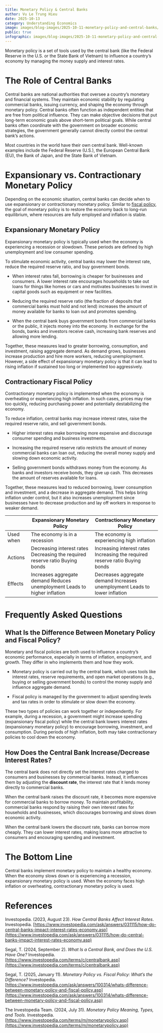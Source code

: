 ```yaml
---
title: Monetary Policy & Central Banks
author: Vu Le Trung Hieu
date: 2025-10-13
category: Understanding Economics
image: images/blog-images/2025-10-11-monetary-policy-and-central-banks/post-image.png
public: true
infographic: images/blog-images/2025-10-11-monetary-policy-and-central-banks/infographic.png
---
```


Monetary policy is a set of tools used by the central bank (like the Federal Reserve in the U.S. or the State Bank of Vietnam) to influence a country’s economy by managing the money supply and interest rates. 

# The Role of Central Banks

Central banks are national authorities that oversee a country’s monetary and financial systems. They maintain economic stability by regulating commercial banks, issuing currency, and shaping the economy through monetary policy. Central banks often function as independent entities that are free from political influence. They can make objective decisions that put long-term economic goals above short-term political goals. While central banks often coordinate with the government on broader economic strategies, the government generally cannot directly control the central bank’s actions.

Most countries in the world have their own central bank. Well-known examples include the Federal Reserve (U.S.), the European Central Bank (EU), the Bank of Japan, and the State Bank of Vietnam.

# Expansionary vs. Contractionary Monetary Policy

Depending on the economic situation, central banks can decide when to use expansionary or contractionary monetary policy. Similar to [fiscal policy](/post.html?file=2025-10-04-fiscal-policy-how-governments-spend-and-tax.md), the goal of monetary policy is to restore the economy back to long-run equilibrium, where resources are fully employed and inflation is stable.

## Expansionary Monetary Policy

Expansionary monetary policy is typically used when the economy is experiencing a recession or slowdown. These periods are defined by high unemployment and low consumer spending.

To stimulate economic activity, central banks may lower the interest rate, reduce the required reserve ratio, and buy government bonds.

* When interest rates fall, borrowing is cheaper for businesses and consumers. A lower interest rate encourages households to take out loans for things like homes or cars and motivates businesses to invest in capital goods such as equipment or new facilities.

* Reducing the required reserve ratio (the fraction of deposits that commercial banks must hold and not lend) increases the amount of money available for banks to loan out and promotes spending.

* When the central bank buys government bonds from commercial banks or the public, it injects money into the economy. In exchange for the bonds, banks and investors receive cash, increasing bank reserves and allowing more lending.

Together, these measures lead to greater borrowing, consumption, and investment, raising aggregate demand. As demand grows, businesses increase production and hire more workers, reducing unemployment. However, a side effect of expansionary monetary policy is that it can lead to rising inflation if sustained too long or implemented too aggressively.

## Contractionary Fiscal Policy

Contractionary monetary policy is implemented when the economy is overheating or experiencing high inflation. In such cases, prices may rise too quickly, reducing purchasing power and potentially destabilizing the economy.

To reduce inflation, central banks may increase interest rates, raise the required reserve ratio, and sell government bonds.

* Higher interest rates make borrowing more expensive and discourage consumer spending and business investments.

* Increasing the required reserve ratio restricts the amount of money commercial banks can loan out, reducing the overall money supply and slowing down economic activity.

* Selling government bonds withdraws money from the economy. As banks and investors receive bonds, they give up cash. This decreases the amount of reserves available for loans.

Together, these measures lead to reduced borrowing, lower consumption and investment, and a decrease in aggregate demand. This helps bring inflation under control, but it also increases unemployment since businesses have to decrease production and lay off workers in response to weaker demand.

|  | Expansionary Monetary Policy | Contractionary Monetary Policy |
| ----- | ----- | ----- |
| Used when | The economy is in a recession | The economy is experiencing high inflation |
| Actions | Decreasing interest rates Decreasing the required reserve ratio Buying bonds | Increasing interest rates Increasing the required reserve ratio Buying bonds |
| Effects | Increases aggregate demand Reduces unemployment Leads to higher inflation | Decreases aggregate demand Increases unemployment Leads to lower inflation |

# Frequently Asked Questions

## What Is the Difference Between Monetary Policy and Fiscal Policy?

Monetary and fiscal policies are both used to influence a country’s economic performance, especially in terms of inflation, employment, and growth. They differ in who implements them and how they work.

* Monetary policy is carried out by the central bank, which uses tools like interest rates, reserve requirements, and open market operations (e.g., buying or selling government bonds) to control the money supply and influence aggregate demand.

* Fiscal policy is managed by the government to adjust spending levels and tax rates in order to stimulate or slow down the economy.

These two types of policies can work together or independently. For example, during a recession, a government might increase spending (expansionary fiscal policy) while the central bank lowers interest rates (expansionary monetary policy) to encourage borrowing, investment, and consumption. During periods of high inflation, both may take contractionary policies to cool down the economy.

## How Does the Central Bank Increase/Decrease Interest Rates?

The central bank does not directly set the interest rates charged to consumers and businesses by commercial banks. Instead, it influences them by adjusting the **discount rate**, the interest rate that it lends money directly to commercial banks.

When the central bank raises the discount rate, it becomes more expensive for commercial banks to borrow money. To maintain profitability, commercial banks respond by raising their own interest rates for households and businesses, which discourages borrowing and slows down economic activity.

When the central bank lowers the discount rate, banks can borrow more cheaply. They can lower interest rates, making loans more attractive to consumers and encouraging spending and investment.

# The Bottom Line

Central banks implement monetary policy to maintain a healthy economy. When the economy slows down or is experiencing a recession, expansionary monetary policy is used. When the economy faces high inflation or overheating, contractionary monetary policy is used.

# References

Investopedia. (2023, August 23). *How Central Banks Affect Interest Rates*. Investopedia. [https://www.investopedia.com/ask/answers/031115/how-do-central-banks-impact-interest-rates-economy.asp](https://www.investopedia.com/ask/answers/031115/how-do-central-banks-impact-interest-rates-economy.asp)  

Segal, T. (2024, September 2). *What Is a Central Bank, and Does the U.S. Have One?* Investopedia. [https://www.investopedia.com/terms/c/centralbank.asp](https://www.investopedia.com/terms/c/centralbank.asp)  

Segal, T. (2025, January 11). *Monetary Policy vs. Fiscal Policy: What’s the Difference?* Investopedia. [https://www.investopedia.com/ask/answers/100314/whats-difference-between-monetary-policy-and-fiscal-policy.asp](https://www.investopedia.com/ask/answers/100314/whats-difference-between-monetary-policy-and-fiscal-policy.asp)  

The Investopedia Team. (2024, July 31). *Monetary Policy Meaning, Types, and Tools*. Investopedia. [https://www.investopedia.com/terms/m/monetarypolicy.asp](https://www.investopedia.com/terms/m/monetarypolicy.asp)

